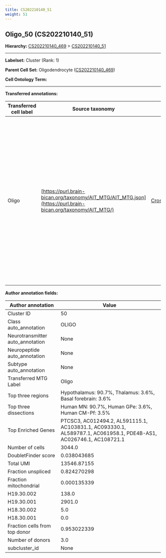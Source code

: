 ```yaml
---
title: CS202210140_51
weight: 51
---
```

## Oligo_50 (CS202210140_51)
<b>Hierarchy: </b>
[CS202210140_469](cell_sets/CS202210140_469.md) >
[CS202210140_51](cell_sets/CS202210140_51.md)

---


**Labelset:** Cluster (Rank: 1)

**Parent Cell Set:** Oligodendrocyte ([CS202210140_469](cell_sets/CS202210140_469.md))



**Cell Ontology Term:** 

[MARKER GENES.]: #


---

[TRANSFERRED ANNOTATIONS.]: #


**Transferred annotations:**

| Transferred cell label | Source taxonomy | Source node accession | Algorithm name | Comment |
|------------------------|-----------------|-----------------------|----------------|---------|
|Oligo|[https://purl.brain-bican.org/taxonomy/AIT_MTG/AIT_MTG.json](https://purl.brain-bican.org/taxonomy/AIT_MTG/)|[CrossArea_subclass:491edde6ce](https://purl.brain-bican.org/taxonomy/AIT_MTG/CrossArea_subclass_491edde6ce)||We performed PCA (50 components) on our full dataset, trained a random forest classifier (scikit-learn, class_ weight=‘balanced’, max_depth=50) on the MTG labels, and then predicted labels for all cells. We labeled each cluster with the mode of its constituent cells if two conditions were met: more than 0.8 of predicted labels matched the mode, and the mean probability of these pre- dictions was greater than 0.8.|

[AUTHOR ANNOTATION FIELDS.]: #


**Author annotation fields:**

| Author annotation | Value |
|-------------------|-------|
|Cluster ID|50|
|Class auto_annotation|OLIGO|
|Neurotransmitter auto_annotation|None|
|Neuropeptide auto_annotation|None|
|Subtype auto_annotation|None|
|Transferred MTG Label|Oligo|
|Top three regions|Hypothalamus: 90.7%, Thalamus: 3.6%, Basal forebrain: 3.6%|
|Top three dissections|Human MN: 90.7%, Human GPe: 3.6%, Human CM-Pf: 3.5%|
|Top Enriched Genes|PTCSC3, AC012494.2, AL591115.1, AC103831.1, AC093330.1, AL589787.1, AC061958.1, PDE4B-AS1, AC026746.1, AC108721.1|
|Number of cells|3044.0|
|DoubletFinder score|0.038043685|
|Total UMI|13546.87155|
|Fraction unspliced|0.824270298|
|Fraction mitochondrial|0.000135339|
|H19.30.002|138.0|
|H19.30.001|2901.0|
|H18.30.002|5.0|
|H18.30.001|0.0|
|Fraction cells from top donor|0.953022339|
|Number of donors|3.0|
|subcluster_id|None|
